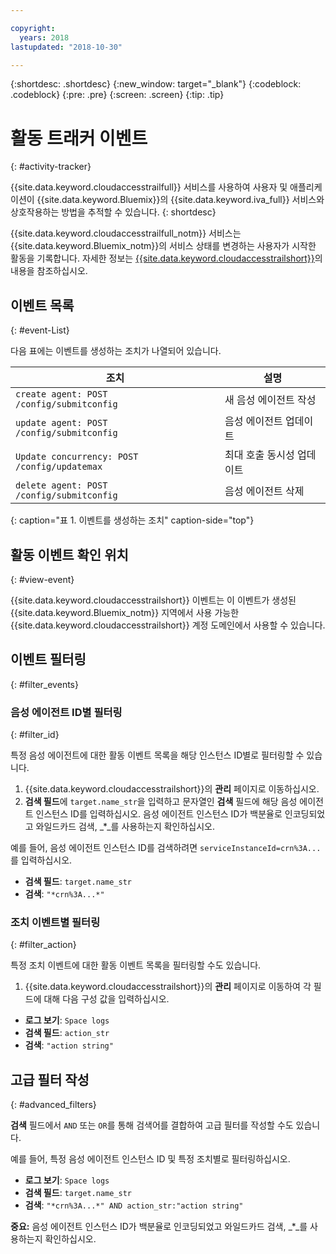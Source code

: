 ```yaml
---

copyright:
  years: 2018
lastupdated: "2018-10-30"

---
```


{:shortdesc: .shortdesc}
{:new_window: target="_blank"}
{:codeblock: .codeblock}
{:pre: .pre}
{:screen: .screen}
{:tip: .tip}


# 활동 트래커 이벤트
{: #activity-tracker}

{{site.data.keyword.cloudaccesstrailfull}} 서비스를 사용하여 사용자 및 애플리케이션이 {{site.data.keyword.Bluemix}}의 {{site.data.keyword.iva_full}} 서비스와 상호작용하는 방법을 추적할 수 있습니다. {: shortdesc}

{{site.data.keyword.cloudaccesstrailfull_notm}} 서비스는 {{site.data.keyword.Bluemix_notm}}의 서비스 상태를 변경하는 사용자가 시작한 활동을 기록합니다. 자세한 정보는 [{{site.data.keyword.cloudaccesstrailshort}}](../cloud-activity-tracker/index.html#getting-started-with-cla)의 내용을 참조하십시오.

## 이벤트 목록
{: #event-List}

다음 표에는 이벤트를 생성하는 조치가 나열되어 있습니다.

| 조치| 설명 |
| --- | ---- |
| `create agent: POST /config/submitconfig` | 새 음성 에이전트 작성 |
| `update agent: POST /config/submitconfig` | 음성 에이전트 업데이트 |
| `Update concurrency: POST /config/updatemax` | 최대 호출 동시성 업데이트 |
| `delete agent: POST /config/submitconfig` | 음성 에이전트 삭제 |
{: caption="표 1. 이벤트를 생성하는 조치" caption-side="top"}

## 활동 이벤트 확인 위치
{: #view-event}

{{site.data.keyword.cloudaccesstrailshort}} 이벤트는 이 이벤트가 생성된 {{site.data.keyword.Bluemix_notm}} 지역에서 사용 가능한 {{site.data.keyword.cloudaccesstrailshort}} 계정 도메인에서 사용할 수 있습니다.

## 이벤트 필터링
{: #filter_events}

### 음성 에이전트 ID별 필터링
{: #filter_id}

특정 음성 에이전트에 대한 활동 이벤트 목록을 해당 인스턴스 ID별로 필터링할 수 있습니다.

1. {{site.data.keyword.cloudaccesstrailshort}}의 **관리** 페이지로 이동하십시오.
2. **검색 필드**에 `target.name_str`을 입력하고 문자열인 **검색** 필드에 해당 음성 에이전트 인스턴스 ID를 입력하십시오. 음성 에이전트 인스턴스 ID가 백분율로 인코딩되었고 와일드카드 검색, _*_를 사용하는지 확인하십시오.

예를 들어, 음성 에이전트 인스턴스 ID를 검색하려면 `serviceInstanceId=crn%3A...`를 입력하십시오.

  * **검색 필드**: `target.name_str`
  * **검색**: `"*crn%3A...*"`

### 조치 이벤트별 필터링
{: #filter_action}

특정 조치 이벤트에 대한 활동 이벤트 목록을 필터링할 수도 있습니다.

1. {{site.data.keyword.cloudaccesstrailshort}}의 **관리** 페이지로 이동하여 각 필드에 대해 다음 구성 값을 입력하십시오.

  * **로그 보기**: `Space logs`
  * **검색 필드**: `action_str`
  * **검색**: `"action string"`

## 고급 필터 작성
{: #advanced_filters}

**검색** 필드에서 `AND` 또는 `OR`를 통해 검색어를 결합하여 고급 필터를 작성할 수도 있습니다.

예를 들어, 특정 음성 에이전트 인스턴스 ID 및 특정 조치별로 필터링하십시오.

* **로그 보기**: `Space logs`
* **검색 필드**: `target.name_str`
* **검색**: `"*crn%3A...*" AND action_str:"action string"`

**중요:** 음성 에이전트 인스턴스 ID가 백분율로 인코딩되었고 와일드카드 검색, _*_를 사용하는지 확인하십시오.

